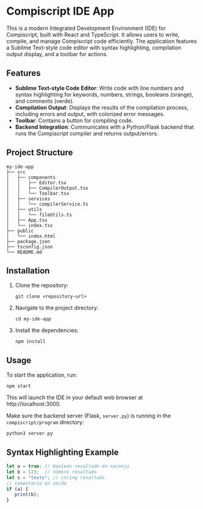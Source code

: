 
# Compiscript IDE App
This is a modern Integrated Development Environment (IDE) for Compiscript, built with React and TypeScript. It allows users to write, compile, and manage Compiscript code efficiently. The application features a Sublime Text-style code editor with syntax highlighting, compilation output display, and a toolbar for actions.


## Features

- **Sublime Text-style Code Editor**: Write code with line numbers and syntax highlighting for keywords, numbers, strings, booleans (orange), and comments (verde).
- **Compilation Output**: Displays the results of the compilation process, including errors and output, with colorized error messages.
- **Toolbar**: Contains a button for compiling code.
- **Backend Integration**: Communicates with a Python/Flask backend that runs the Compiscript compiler and returns output/errors.


## Project Structure

```
my-ide-app
├── src
│   ├── components
│   │   ├── Editor.tsx
│   │   ├── CompilerOutput.tsx
│   │   └── Toolbar.tsx
│   ├── services
│   │   └── compilerService.ts
│   ├── utils
│   │   └── fileUtils.ts
│   ├── App.tsx
│   └── index.tsx
├── public
│   └── index.html
├── package.json
├── tsconfig.json
└── README.md
```


## Installation

1. Clone the repository:
   ```
   git clone <repository-url>
   ```
2. Navigate to the project directory:
   ```
   cd my-ide-app
   ```
3. Install the dependencies:
   ```
   npm install
   ```


## Usage

To start the application, run:
```
npm start
```
This will launch the IDE in your default web browser at http://localhost:3000.

Make sure the backend server (Flask, `server.py`) is running in the `compiscript/program` directory:
```
python3 server.py
```

## Syntax Highlighting Example

```js
let a = true; // boolean resaltado en naranja
let b = 123;  // número resaltado
let s = "texto"; // string resaltado
// comentario en verde
if (a) {
   print(b);
}
```
